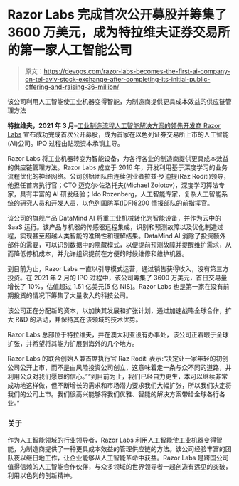 # Razor Labs 完成首次公开募股并筹集了 3600 万美元，成为特拉维夫证券交易所的第一家人工智能公司

> 原文：<https://devops.com/razor-labs-becomes-the-first-ai-company-on-tel-aviv-stock-exchange-after-completing-its-initial-public-offering-and-raising-36-million/>

该公司利用人工智能使工业机器变得智能，为制造商提供更具成本效益的供应链管理方法

**特拉维夫，2021 年 3 月**–[工业制造流程人工智能解决方案的领先开发商 Razor Labs](https://www.razor-labs.com/) 宣布成功完成首次公开募股，成为首家在以色列证券交易所上市的人工智能(AI)公司。IPO 过程由贴现资本承销主导。

Razor Labs 将工业机器转变为智能设备，为各行各业的制造商提供更具成本效益的供应链管理方法。Razor Labs 成立于 2016 年，开发利用基于深度学习的业务流程优化的神经网络。公司创始团队由连续创业者拉兹·罗迪提(Raz Roditi)领导，他担任首席执行官；CTO 迈克尔·佐洛托夫(Michael Zolotov)，深度学习算法专家，具有丰富的 AI 研发经验；Ido Rozenberg，人工智能专家，复杂人工智能系统的研究人员和开发人员，以色列国防军(IDF)8200 情报部队的前指挥官。

该公司的旗舰产品 DataMind AI 将重工业机械转化为智能设备，并作为云中的 SaaS 运行。该产品与机器的传感器远程集成，识别和预测故障以及优化制造过程，实现甚至超越人类智能的准确性和理解结果。DataMind AI 消除了投资额外部件的需要，可以识别数据中的隐藏模式，以便提前预测故障并提醒维护需求，从而降低停机成本，并允许组织提前在方便的时候维修和维护机器。

到目前为止，Razor Labs 一直以引导模式运营，通过销售获得收入，没有第三方投资。在 2021 年 2 月的 IPO 过程中，该公司筹集了 3600 万美元，首日交易量增长了 10%，估值超过 1.51 亿美元(5 亿 NIS)。Razor Labs 也是第一家在没有前期投资的情况下筹集了大量收入的科技公司。

该公司正在分配新的资本，以加快其发展和扩张计划，通过加速战略全球合作，扩大 R&D 的活动，并保持其在该领域的技术优势。

Razor Labs 总部位于特拉维夫，并在澳大利亚设有办事处，该公司正着眼于全球扩张，并希望将其能力扩展到海外的几个地方。

Razor Labs 的联合创始人兼首席执行官 Raz Roditi 表示:“决定让一家年轻的初创公司公开上市，而不是由风险投资公司创立，这意味着走一条与众不同的道路，并利用公众对我们愿景的信心。”“到目前为止，我们已经自力更生，本可以继续非常成功地这样做，但不断增长的需求和市场潜力要求我们大幅扩张，所以我们决定将我们的公司上市。我们很高兴能够将我们优雅、智能的解决方案带给全球各行各业。”

### 关于

作为人工智能领域的行业领导者，Razor Labs 利用人工智能使工业机器变得智能，为制造商提供了一种更具成本效益的管理供应链的方法。该公司经验丰富的团队夜以继日地工作，让企业能够从人工智能革命中获益。Razor Labs 是跨国公司值得信赖的人工智能合作伙伴，与众多领域的世界领导者一起创造有远见的突破，利用以色列的创新精神。